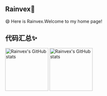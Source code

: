 ## Rainvex👋
😄 Here is Rainvex.Welcome to my home page!

## 代码汇总✨
<a href="https://github.com/anuraghazra/github-readme-stats"><img src="https://camo.githubusercontent.com/43a80428561d99baa54e9da721b707e08a9b62b0342c5ef93a263658d2069657/68747470733a2f2f6769746875622d726561646d652d73746174732e76657263656c2e6170702f6170693f757365726e616d653d7261696e76657826686964655f7469746c653d7472756526686964655f626f726465723d747275652673686f775f69636f6e733d7472756526696e636c7564655f616c6c5f636f6d6d6974733d74727565266c696e655f6865696768743d32312662675f636f6c6f723d302c4543364336432c4646443437392c4646464337392c373346413739267468656d653d677261797768697465266c6f63616c653d636e" alt="Rainvex's GitHub stats" data-canonical-src="https://github-readme-stats.vercel.app/api?username=rainvex&amp;hide_title=true&amp;hide_border=true&amp;show_icons=true&amp;include_all_commits=true&amp;line_height=21&amp;bg_color=0,EC6C6C,FFD479,FFFC79,73FA79&amp;theme=graywhite&amp;locale=cn" style="max-width: 100%;height: 137px;"></a>
<a href="https://github.com/anuraghazra/github-readme-stats"><img src="https://camo.githubusercontent.com/2436800a81d2942d4f3d74f287d8902c5d335c466faa3172ffb8cbad1494beef/68747470733a2f2f6769746875622d726561646d652d73746174732e76657263656c2e6170702f6170692f746f702d6c616e67732f3f757365726e616d653d7261696e76657826686964655f7469746c653d7472756526686964655f626f726465723d74727565266c61796f75743d636f6d706163742662675f636f6c6f723d302c3733464137392c3733464446462c443738334646267468656d653d677261797768697465266c6f63616c653d636e" alt="Rainvex's GitHub stats" data-canonical-src="https://github-readme-stats.vercel.app/api/top-langs/?username=rainvex&amp;hide_title=true&amp;hide_border=true&amp;layout=compact&amp;bg_color=0,73FA79,73FDFF,D783FF&amp;theme=graywhite&amp;locale=cn" style="max-width: 100%;height: 137px;"></a>
